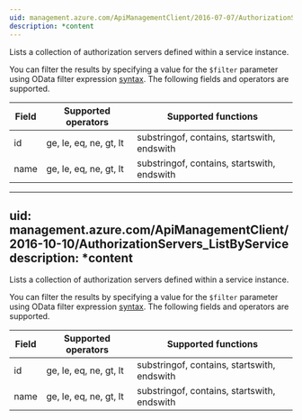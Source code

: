 ```yaml
---
uid: management.azure.com/ApiManagementClient/2016-07-07/AuthorizationServers_ListByService
description: *content
---
```

Lists a collection of authorization servers defined within a service instance.

You can filter the results by specifying a value for the `$filter` parameter using OData filter expression [syntax](http://docs.oasis-open.org/odata/odata/v4.0/os/part2-url-conventions/odata-v4.0-os-part2-url-conventions.html#_Toc372793792). The following fields and operators are supported.

| Field | Supported operators    | Supported functions|
|-------|------------------------|---------------------------------------------|
| id    | ge, le, eq, ne, gt, lt | substringof, contains, startswith, endswith |
| name  | ge, le, eq, ne, gt, lt | substringof, contains, startswith, endswith |

---
uid: management.azure.com/ApiManagementClient/2016-10-10/AuthorizationServers_ListByService
description: *content
---
Lists a collection of authorization servers defined within a service instance.

You can filter the results by specifying a value for the `$filter` parameter using OData filter expression [syntax](http://docs.oasis-open.org/odata/odata/v4.0/os/part2-url-conventions/odata-v4.0-os-part2-url-conventions.html#_Toc372793792). The following fields and operators are supported.

| Field | Supported operators    | Supported functions|
|-------|------------------------|---------------------------------------------|
| id    | ge, le, eq, ne, gt, lt | substringof, contains, startswith, endswith |
| name  | ge, le, eq, ne, gt, lt | substringof, contains, startswith, endswith |